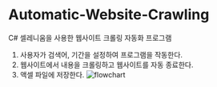 # Automatic-Website-Crawling
C# 셀레니움을 사용한 웹사이트 크롤링 자동화 프로그램
1. 사용자가 검색어, 기간을 설정하여 프로그램을 작동한다.
2. 웹사이트에서 내용을 크롤링하고 웹사이트를 자동 종료한다.
3. 액셀 파일에 저장한다.
![flowchart](https://github.com/user-attachments/assets/7f5db03a-b4bc-4233-bd63-c166b3aed35e)
